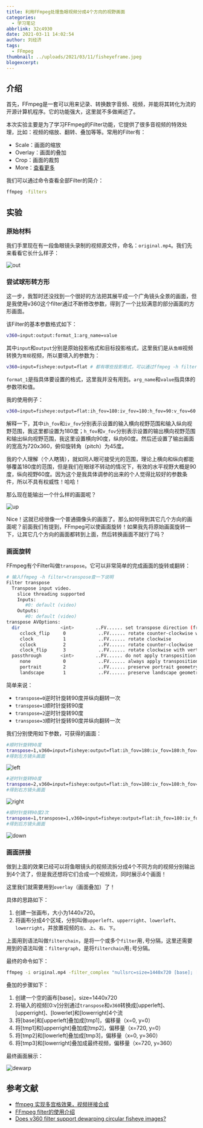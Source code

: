 ```yaml
---
title: 利用FFmpeg处理鱼眼视频分成4个方向的视野画面
categories:
  - 学习笔记
abbrlink: 32c4930
date: 2021-03-11 14:02:54
author: 刘经济
tags:
  - FFmpeg
thumbnail: ../uploads/2021/03/11/fisheyeframe.jpeg
blogexcerpt:
---
```


## 介绍

首先，FFmpeg是一套可以用来记录、转换数字音频、视频，并能将其转化为流的开源计算机程序。它的功能强大，这里就不多做阐述了。

本次实验主要是为了学习FFmpeg的Filter功能，它提供了很多音视频的特效处理，比如：视频的缩放、翻转、叠加等等。常用的Filter有：

* Scale：画面的缩放
* Overlay：画面的叠加
* Crop：画面的裁剪
* More：[查看更多](http://ffmpeg.org/ffmpeg-filters.html)

我们可以通过命令查看全部Filter的简介：

```bash
ffmpeg -filters
```

## 实验

### 原始材料

我们手里现在有一段鱼眼镜头录制的视频源文件，命名：`original.mp4`。我们先来看看它长什么样子：

![out](../uploads/2021/03/11/fisheyeframe.jpeg)

### 尝试球形转方形

这一步，我暂时还没找到一个很好的方法把其展平成一个广角镜头全景的画面，但是我使用v360这个filter通过不断修改参数，得到了一个比较满意的部分画面的方形画面。

该Filter的基本参数格式如下：

```bash
v360=input:output:format_1:arg_name=value
```

其中`input`和`output`分别是原始投影格式和目标投影格式，这里我们是从`鱼眼`视频转换为`常规`视频，所以要填入的参数为：

```bash
v360=input=fisheye:output=flat # 都有哪些投影格式，可以通过ffmpeg -h filter=v360获取查看
```

`format_1`是指具体要设置的格式，这里我并没有用到。`arg_name`和`value`指具体的参数项和值。

我的使用例子：

```bash
v360=input=fisheye:output=flat:ih_fov=180:iv_fov=180:h_fov=90:v_fov=60:w=720:h=360:pitch=45
```

解释一下，其中`ih_fov`和`iv_fov`分别表示设置的输入横向视野范围和输入纵向视野范围，我这里都设置为180度；`h_fov`和`v_fov`分别表示设置的输出横向视野范围和输出纵向视野范围，我这里设置横向90度，纵向60度。然后还设置了输出画面的宽高为720x360，俯仰旋转角（pitch）为45度。

我的个人理解（个人瞎猜），就如同人眼可接受光的范围，理论上横向和纵向都能够覆盖180度的范围，但是我们在眼球不转动的情况下，有效的水平视野大概是90度，纵向视野60度。因为这个是我具体调参的出来的个人觉得比较好的参数条件，所以不具有权威性！哈哈！

那么现在能输出一个什么样的画面呢？

![up](../uploads/2021/03/11/fisheyeframe-up.jpeg)

Nice！这就已经很像一个普通摄像头的画面了。那么如何得到其它几个方向的画面呢？前面我们有提到，FFmpeg可以使画面旋转！如果我先将原始画面旋转一下，让其它几个方向的画面都转到上面，然后转换画面不就行了吗？

### 画面旋转

FFmpeg有个Filter叫做`transpose`。它可以非常简单的完成画面的旋转或翻转：

<!---more--->

```bash
# 输入ffmpeg -h filter=transpose查一下说明
Filter transpose
  Transpose input video.
    slice threading supported
    Inputs:
       #0: default (video)
    Outputs:
       #0: default (video)
transpose AVOptions:
  dir               <int>        ..FV...... set transpose direction (from 0 to 7) (default cclock_flip)
     cclock_flip     0            ..FV...... rotate counter-clockwise with vertical flip
     clock           1            ..FV...... rotate clockwise
     cclock          2            ..FV...... rotate counter-clockwise
     clock_flip      3            ..FV...... rotate clockwise with vertical flip
  passthrough       <int>        ..FV...... do not apply transposition if the input matches the specified geometry (from 0 to INT_MAX) (default none)
     none            0            ..FV...... always apply transposition
     portrait        2            ..FV...... preserve portrait geometry
     landscape       1            ..FV...... preserve landscape geometry
```

简单来说：

* `transpose=0`逆时针旋转90度并纵向翻转一次
* `transpose=1`顺时针旋转90度
* `transpose=2`逆时针旋转90度
* `transpose=3`顺时针旋转90度并纵向翻转一次

我们分别使用如下参数，可获得的画面：

```bash
#顺时针旋转90度
transpose=1,v360=input=fisheye:output=flat:ih_fov=180:iv_fov=180:h_fov=90:v_fov=60:w=720:h=360:pitch=45
#得到左方镜头画面
```

![left](../uploads/2021/03/11/fisheyeframe-left.png)

```bash
#逆时针旋转90度
transpose=2,v360=input=fisheye:output=flat:ih_fov=180:iv_fov=180:h_fov=90:v_fov=60:w=720:h=360:pitch=45
#得到右方镜头画面
```

![right](../uploads/2021/03/11/fisheyeframe-right.png)

```bash
#顺时针旋转90度2次
transpose=1,transpose=1,v360=input=fisheye:output=flat:ih_fov=180:iv_fov=180:h_fov=90:v_fov=60:w=720:h=360:pitch=45
#得到后方镜头画面
```

![down](/Users/anthony/git/haowanxing.github.io/source/uploads/2021/03/11/fisheyeframe-down.png)

### 画面拼接

做到上面的效果已经可以将鱼眼镜头的视频流拆分成4个不同方向的视频分别输出到4个流了，但是我还想将它们合成一个视频流，同时展示4个画面！

这里我们就需要用到`overlay`（画面叠加）了！

具体的思路如下：

1. 创建一张画布，大小为1440x720。
2. 将画布分成4个区域，分别叫做`upperleft`、`upperright`、`lowerleft`、`lowerright`，并放置视频的`左`、`上`、`右`、`下`。

上面用到语法叫做`filterchain`，是将一个或多个`filter`用`,`号分隔，这里还需要用到的语法叫做：`filtergraph`，是将`filterchain`用`;`号分隔。

最终的命令如下：

```bash
ffmpeg -i original.mp4 -filter_complex "nullsrc=size=1440x720 [base]; [0:v] transpose=1,v360=input=fisheye:output=flat:ih_fov=180:iv_fov=180:h_fov=90:v_fov=60:w=720:h=360:pitch=45 [upperleft]; [0:v] v360=input=fisheye:output=flat:ih_fov=180:iv_fov=180:h_fov=90:v_fov=60:w=720:h=360:pitch=45 [upperright]; [0:v] transpose=2,v360=input=fisheye:output=flat:ih_fov=180:iv_fov=180:h_fov=90:v_fov=60:w=720:h=360:pitch=45 [lowerleft]; [0:v] transpose=1,transpose=1,v360=input=fisheye:output=flat:ih_fov=180:iv_fov=180:h_fov=90:v_fov=60:w=720:h=360:pitch=45 [lowerright]; [base][upperleft] overlay [tmp1]; [tmp1][upperright] overlay=720:0 [tmp2]; [tmp2][lowerleft] overlay=0:360 [tmp3];[tmp3][lowerright] overlay=720:360" -c:v libx264 -an -y out.mp4
```

叠加的步骤如下：

1. 创建一个空的画布[base]，size=1440x720
2. 将输入的视频[0:v]分别通过`transpose`和`v360`转换成[upperleft]、[upperright]、[lowerlet]和[lowerright]4个流
3. 将[base]和[upperleft]叠加成[tmp1]，偏移量（x=0, y=0）
4. 将[tmp1]和[upperright]叠加成[tmp2]，偏移量（x=720, y=0）
5. 将[tmp2]和[lowerleft]叠加成[tmp3]，偏移量（x=0, y=360）
6. 将[tmp3]和[lowerright]叠加成最终视频，偏移量（x=720, y=360）

最终画面展示：

![dewarp](../uploads/2021/03/11/fisheyeframe-dewarp.png)





## 参考文献

* [ffmpeg 实现多宫格效果，视频拼接合成](https://www.cnblogs.com/famhuai/p/10276081.html)
* [FFmpeg filter的使用介绍](https://www.jianshu.com/p/b16835da62ab)
* [Does v360 filter support dewarping circular fisheye images?](https://www.mail-archive.com/ffmpeg-user@ffmpeg.org/msg28370.html)